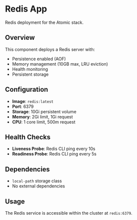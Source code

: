 # Redis App

Redis deployment for the Atomic stack.

## Overview

This component deploys a Redis server with:
- Persistence enabled (AOF)
- Memory management (10GB max, LRU eviction)
- Health monitoring
- Persistent storage

## Configuration

- **Image**: `redis:latest`
- **Port**: 6379
- **Storage**: 10Gi persistent volume
- **Memory**: 2Gi limit, 1Gi request
- **CPU**: 1 core limit, 500m request

## Health Checks

- **Liveness Probe**: Redis CLI ping every 10s
- **Readiness Probe**: Redis CLI ping every 5s

## Dependencies

- `local-path` storage class
- No external dependencies

## Usage

The Redis service is accessible within the cluster at `redis:6379`.
